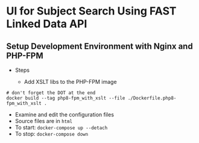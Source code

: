 # UI for Subject Search Using FAST Linked Data API



## Setup Development Environment with Nginx and PHP-FPM

- Steps

  - Add XSLT libs to the PHP-FPM image 
```
# don't forget the DOT at the end
docker build --tag php8-fpm_with_xslt --file ./Dockerfile.php8-fpm_with_xslt .
```
  - Examine and edit the configuration files
  - Source files are in `html`
  - To start: `docker-compose up --detach`
  - To stop: `docker-compose down`

